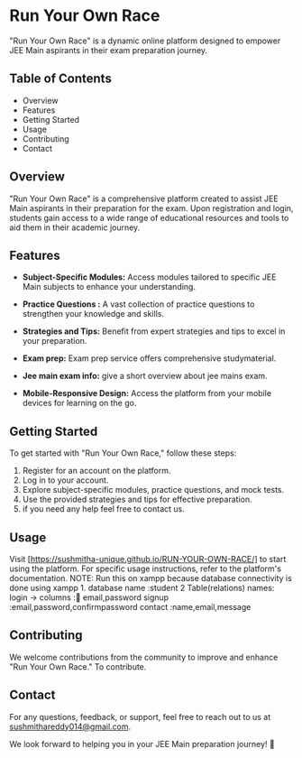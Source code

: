 # Run Your Own Race

"Run Your Own Race" is a dynamic online platform designed to empower JEE Main aspirants in their exam preparation journey.

## Table of Contents

- Overview
- Features
- Getting Started
- Usage
- Contributing
- Contact

## Overview

"Run Your Own Race" is a comprehensive platform created to assist JEE Main aspirants in their preparation for the exam. Upon registration and login, students gain access to a wide range of educational resources and tools to aid them in their academic journey.

## Features

- **Subject-Specific Modules:** Access modules tailored to specific JEE Main subjects to enhance your understanding.

- **Practice Questions :** A vast collection of practice questions to strengthen your knowledge and skills.

- **Strategies and Tips:** Benefit from expert strategies and tips to excel in your preparation.

- **Exam prep:** Exam prep service offers comprehensive studymaterial.

- **Jee main exam info:** give a short overview about jee mains exam.

- **Mobile-Responsive Design:** Access the platform from your mobile devices for learning on the go.

## Getting Started

To get started with "Run Your Own Race," follow these steps:

1. Register for an account on the platform.
2. Log in to your account.
3. Explore subject-specific modules, practice questions, and mock tests.
4. Use the provided strategies and tips for effective preparation.
5. if you need any help feel free to contact us.

## Usage

Visit   [https://sushmitha-unique.github.io/RUN-YOUR-OWN-RACE/]    to start using the platform. For specific usage instructions, refer to the platform's documentation.
 NOTE: Run this on xampp because database connectivity is done using xampp
    1. database name :student
    2 Table(relations) names: login  -> columns :📧 email,password
                              signup            :email,password,confirmpassword 
                              contact           :name,email,message  

## Contributing

We welcome contributions from the community to improve and enhance "Run Your Own Race." To contribute.

## Contact

For any questions, feedback, or support, feel free to reach out to us at  sushmithareddy014@gmail.com.

We look forward to helping you in your JEE Main preparation journey! 🚀
